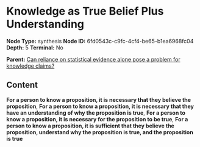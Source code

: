 # Knowledge as True Belief Plus Understanding

**Node Type:** synthesis
**Node ID:** 6fd0543c-c9fc-4cf4-be65-b1ea6968fc04
**Depth:** 5
**Terminal:** No

**Parent:** [Can reliance on statistical evidence alone pose a problem for knowledge claims?](can-reliance-on-statistical-evidence-alone-pose-a-problem-for-knowledge-claims-antithesis-61b5dc46-ae4f-4b40-9a99-6f7b12ec04d2.md)

## Content

**For a person to know a proposition, it is necessary that they believe the proposition**, **For a person to know a proposition, it is necessary that they have an understanding of why the proposition is true**, **For a person to know a proposition, it is necessary for the proposition to be true**, **For a person to know a proposition, it is sufficient that they believe the proposition, understand why the proposition is true, and the proposition is true**
